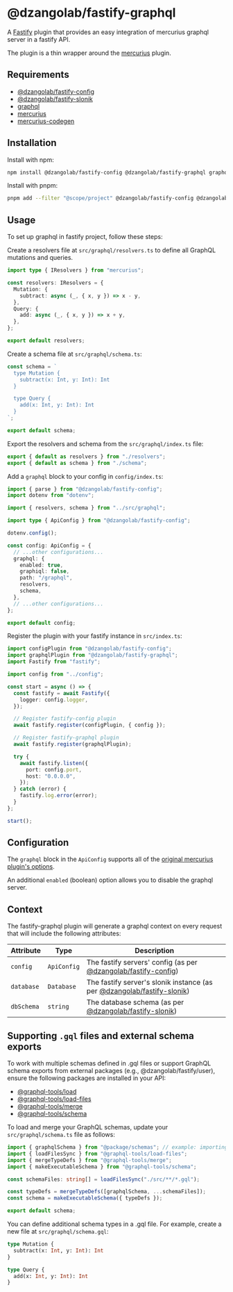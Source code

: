 # @dzangolab/fastify-graphql

A [Fastify](https://github.com/fastify/fastify) plugin that provides an easy integration of mercurius graphql server in a fastify API.

The plugin is a thin wrapper around the [mercurius](https://mercurius.dev/#/) plugin.

## Requirements

* [@dzangolab/fastify-config](../config/)
* [@dzangolab/fastify-slonik](../slonik/)
* [graphql](https://github.com/graphql/graphql-js)
* [mercurius](https://mercurius.dev/#/)
* [mercurius-codegen](https://github.com/mercurius-js/mercurius-typescript)

## Installation

Install with npm:

```bash
npm install @dzangolab/fastify-config @dzangolab/fastify-graphql graphql mercurius mercurius-codegen
```

Install with pnpm:

```bash
pnpm add --filter "@scope/project" @dzangolab/fastify-config @dzangolab/fastify-graphql graphql mercurius mercurius-codegen
```

## Usage
To set up graphql in fastify project, follow these steps:

Create a resolvers file at `src/graphql/resolvers.ts` to define all GraphQL mutations and queries.

```typescript
import type { IResolvers } from "mercurius";

const resolvers: IResolvers = {
  Mutation: {
    subtract: async (_, { x, y }) => x - y,
  },
  Query: {
    add: async (_, { x, y }) => x + y,
  },
};

export default resolvers;
```

Create a schema file at `src/graphql/schema.ts`:

```typescript
const schema = `
  type Mutation {
    subtract(x: Int, y: Int): Int
  }

  type Query {
    add(x: Int, y: Int): Int
  }
`;

export default schema;
```

Export the resolvers and schema from the `src/graphql/index.ts` file:

```typescript
export { default as resolvers } from "./resolvers";
export { default as schema } from "./schema";
```

Add a `graphql` block to your config in `config/index.ts`:

```typescript
import { parse } from "@dzangolab/fastify-config";
import dotenv from "dotenv";

import { resolvers, schema } from "../src/graphql";

import type { ApiConfig } from "@dzangolab/fastify-config";

dotenv.config();

const config: ApiConfig = {
  // ...other configurations...
  graphql: {
    enabled: true,
    graphiql: false,
    path: "/graphql",
    resolvers,
    schema,
  },
  // ...other configurations...
};

export default config;
```

Register the plugin with your fastify instance in `src/index.ts`:

```typescript
import configPlugin from "@dzangolab/fastify-config";
import graphqlPlugin from "@dzangolab/fastify-graphql";
import Fastify from "fastify";

import config from "../config";

const start = async () => {
  const fastify = await Fastify({
    logger: config.logger,
  });

  // Register fastify-config plugin
  await fastify.register(configPlugin, { config });

  // Register fastify-graphql plugin
  await fastify.register(graphqlPlugin);

  try {
    await fastify.listen({
      port: config.port,
      host: "0.0.0.0",
    });
  } catch (error) {
    fastify.log.error(error);
  }
};

start();

```

## Configuration

The `graphql` block in the `ApiConfig` supports all of the [original mercurius plugin's options](https://mercurius.dev/#/docs/api/options?id=plugin-options).

An additional `enabled` (boolean) option allows you to disable the graphql server.

## Context

The fastify-graphql plugin will generate a graphql context on every request that will include the following attributes:

| Attribute  | Type | Description |
|------------|------|-------------|
| `config`   | `ApiConfig` | The fastify servers' config (as per [@dzangolab/fastify-config](../config/)) |
| `database` | `Database`  | The fastify server's slonik instance (as per [@dzangolab/fastify-slonik](../slonik/)) |
| `dbSchema` | `string` | The database schema (as per [@dzangolab/fastify-slonik](../slonik/)) |

## Supporting `.gql` files and external schema exports
 To work with multiple schemas defined in .gql files or support GraphQL schema exports from external packages (e.g., @dzangolab/fastify/user), ensure the following packages are installed in your API:

* [@graphql-tools/load](https://github.com/ardatan/graphql-tools/tree/master/packages/load)
* [@graphql-tools/load-files](https://github.com/ardatan/graphql-tools/tree/master/packages/load-files)
* [@graphql-tools/merge](https://github.com/ardatan/graphql-tools/tree/master/packages/merge)
* [@graphql-tools/schema](https://github.com/ardatan/graphql-tools/tree/master/packages/schema)

To load and merge your GraphQL schemas, update your `src/graphql/schema.ts` file as follows:

```typescript
import { graphqlSchema } from "@package/schemas"; // example: importing schemas from external packages
import { loadFilesSync } from "@graphql-tools/load-files";
import { mergeTypeDefs } from "@graphql-tools/merge";
import { makeExecutableSchema } from "@graphql-tools/schema";

const schemaFiles: string[] = loadFilesSync("./src/**/*.gql");

const typeDefs = mergeTypeDefs([graphqlSchema, ...schemaFiles]);
const schema = makeExecutableSchema({ typeDefs });

export default schema;

```
You can define additional schema types in a .gql file. For example, create a new file at `src/graphql/schema.gql`:

```graphql
type Mutation {
  subtract(x: Int, y: Int): Int
}

type Query {
  add(x: Int, y: Int): Int
}

```